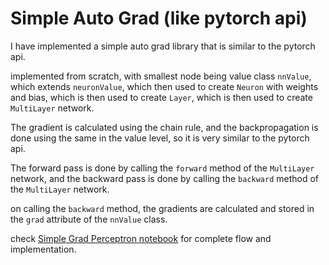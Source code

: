 # Simple Auto Grad (like pytorch api)

I have implemented a simple auto grad library that is similar to the pytorch api.

implemented from scratch, with smallest node being value class $\texttt{nnValue}$, which extends $\texttt{neuronValue}$, which then used to create $\texttt{Neuron}$ with weights and bias, which is then used to create $\texttt{Layer}$, which is then used to create $\texttt{MultiLayer}$ network. 

The gradient is calculated using the chain rule, and the backpropagation is done using the same in the value level, so it is very similar to the pytorch api. 

The forward pass is done by calling the $\texttt{forward}$ method of the $\texttt{MultiLayer}$ network, and the backward pass is done by calling the $\texttt{backward}$ method of the $\texttt{MultiLayer}$ network.

on calling the $\texttt{backward}$ method, the gradients are calculated and stored in the $\texttt{grad}$ attribute of the $\texttt{nnValue}$ class. 

check [Simple Grad Perceptron notebook](./simpleGradPerceptron.ipynb) for complete flow and implementation.